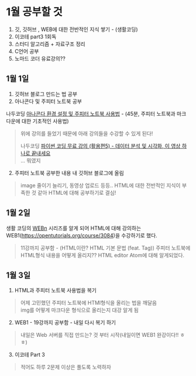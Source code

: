 # 1월 공부할 것

1. 깃, 깃허브 , WEB에 대한 전반적인 지식 쌓기 - (생활코딩)
1. 이코테 part3 1회독
1. 스터디 알고리즘 + 자료구조 정리
1. C언어 공부 
1. 노마드 코더 유료강의??

## 1월 1일
1. 깃허브 블로그 만드는 법 공부
1. 아나콘다 및 주피터 노트북 공부  

나두코딩 [아나콘다 환경 설정 및 주피터 노트북 사용법](https://www.youtube.com/watch?v=dJfq-eCi7KI) - (45분, 주피터 노트북과 마크다운에 대한 기초적인 사용법)  

> 위에 강의를 들었기 때문에 아래 강의들을 수강할 수 있게 된다!  
> 
> 나두코딩 [파이썬 코딩 무료 강의 (활용편5) - 데이터 분석 및 시각화, 이 영상 하나로 끝내세요](https://www.youtube.com/watch?v=PjhlUzp_cU0&t=21969s)  
> ... 뭐였지

2. 주피터 노트북 공부한 내용 내 깃허브 블로그에 올림
> image 줄이기 늘리기, 동영상 업로드 등등.. HTML에 대한 전반적인 지식이 부족한 것 같아 HTML에 대해 공부하기로 결심!
> 
## 1월 2일

생활 코딩의 [WEBn](https://opentutorials.org/course/3083) 시리즈를 알게 되어 HTML에 대해 강의하는 WEB1(https://opentutorials.org/course/3084)을 수강하기로 했다.  

> 11강까지 공부함 - (HTML이란? HTML 기본 문법 (feat. Tag)) 
> 주피터 노트북에 HTML형식 내용을 어떻게 올리지??
> HTML editor Atom에 대해 알게되었다.

## 1월 3일

1. HTML과 주피터 노트북 사용법을 복기<br>
  > 어제 고민했던 주피터 노트북에 HTMl형식을 올리는 법을 깨달음  
  > img를 어떻게 마크다운 형식으로 올리는지 대강 알게 됨  

2. WEB1 - 19강까지 공부함 - 내일 다시 복기 하기  
  > 내일은 Web 서버를 직접 만드는? 것 부터 시작(내일이면 WEB1 완강이다!! ㅎ ㅎ) 
  
3. 이코테 Part 3  
  > 적어도 하루 2문제 이상은 풀도록 노력하자  
  > 
